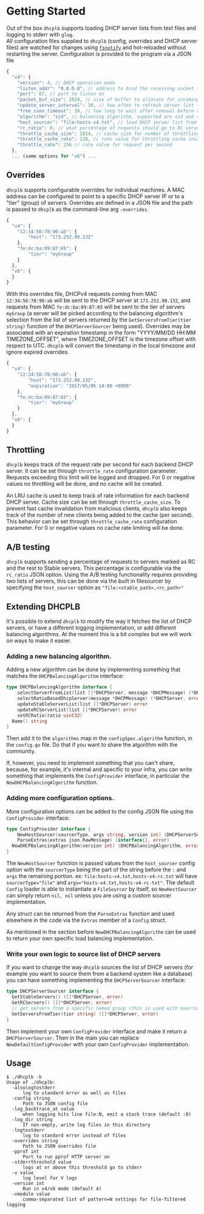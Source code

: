 Getting Started
===============

Out of the box `dhcplb` supports loading DHCP server lists from text files and logging to stderr with `glog`.  
All configuration files supplied to `dhcplb` (config, overrides and DHCP server files) are watched for changes using [`fsnotify`](https://github.com/fsnotify/fsnotify) and hot-reloaded without restarting the server.
Configuration is provided to the program via a JSON file

```javascript
{
  "v4": {
    "version": 4, // DHCP operation mode
    "listen_addr": "0.0.0.0", // address to bind the receiving socket to
    "port": 67, // port to listen on
    "packet_buf_size": 1024, // size of buffer to allocate for incoming packet
    "update_server_interval": 30, // how often to refresh server list (in seconds)
    "free_conn_timeout": 30, // how long to wait after removal before closing a connection to a server (in seconds)
    "algorithm": "xid", // balancing algorithm, supported are xid and rr (client hash and roundrobin)
    "host_sourcer": "file:hosts-v4.txt", // load DHCP server list from hosts-v4.txt
    "rc_ratio": 0, // what percentage of requests should go to RC servers
    "throttle_cache_size": 1024, // cache size for number of throttling objects for unique clients
    "throttle_cache_rate": 128, // rate value for throttling cache invalidation (per second)
    "throttle_rate": 256 // rate value for request per second
  },
  ... (same options for "v6") ...
```

Overrides
---------

`dhcplb` supports configurable overrides for individual machines. A MAC address
can be configured to point to a specific DHCP server IP or to a "tier" (group)
of servers.
Overrides are defined in a JSON file and the path is passed to `dhcplb` as the
command-line arg `-overrides`.

```javascript
{
  "v4": {
    "12:34:56:78:90:ab": {
        "host": "173.252.90.132"
    },
    "fe:dc:ba:09:87:65": {
        "tier": "myGroup"
    }
  },
  "v6": {
  }
}
```

With this overrides file, DHCPv4 requests coming from MAC `12:34:56:78:90:ab`
will be sent to the DHCP server at `173.252.90.132`, and requests from MAC
`fe:dc:ba:09:87:65` will be sent to the tier of servers `myGroup` (a server will
be picked according to the balancing algorithm's selection from the list of
servers returned by the `GetServersFromTier(tier string)` function of the
`DHCPServerSourcer` being used).
Overrides may be associated with an expiration timestamp in the form
"YYYY/MM/DD HH:MM TIMEZONE_OFFSET", where TIMEZONE_OFFSET is
the timezone offset with respect to UTC. `dhcplb` will convert the timestamp
in the local timezone and ignore expired overrides.

```javascript
{
  "v4": {
    "12:34:56:78:90:ab": {
        "host": "173.252.90.132",
        "expiration": "2017/05/06 14:00 +0000"
    },
    "fe:dc:ba:09:87:65": {
        "tier": "myGroup"
    }
  },
  "v6": {
  }
}
```


Throttling
----------

`dhcplb` keeps track of the request rate per second for each backend DHCP
server.
It can be set through `throttle_rate` configuration parameter.
Requests exceeding this limit will be logged and dropped. For 0 or negative
values no throttling will be done, and no cache will be created.

An LRU cache is used to keep track of rate information for each backend DHCP
server.
Cache size can be set through `throttle_cache_size`. To prevent fast cache
invalidation from malicious clients, `dhcplb` also keeps track of the number of
new clients being added to the cache (per second). This behavior can be set
through `throttle_cache_rate` configuration parameter. For 0 or negative values
no cache rate limiting will be done.


A/B testing
-----------

`dhcplb` supports sending a percentage of requests to servers marked as RC and
the rest to Stable servers.
This percentage is configurable via the `rc_ratio` JSON option.
Using the A/B testing functionality requires providing two lists of servers,
this can be done via the built in filesourcer by specifying the `host_sourcer`
option as `"file:<stable_path>,<rc_path>"`

Extending DHCPLB
----------------

It's possible to extend `dhcplb` to modify the way it fetches the list of
DHCP servers, or have a different logging implementation, or add different
balancing algorithms.
At the moment this is a bit complex but we will work on ways to make it easier.

### Adding a new balancing algorithm.

Adding a new algorithm can be done by implementing something that matches
the `DHCPBalancingAlgorithm` interface:

```go
type DHCPBalancingAlgorithm interface {
	selectServerFromList(list []*DHCPServer, message *DHCPMessage) (*DHCPServer, error)
	selectRatioBasedDhcpServer(message *DHCPMessage) (*DHCPServer, error)
	updateStableServerList(list []*DHCPServer) error
	updateRCServerList(list []*DHCPServer) error
	setRCRatio(ratio uint32)
  Name() string
}
```

Then add it to the `algorithms` map in the `configSpec.algorithm` function, in
the `config.go` file.
Do that if you want to share the algorithm with the community.

If, however, you need to implement something that you can't share, because, for
example, it's internal and specific to your infra, you can write something that
implements the `ConfigProvider` interface, in particular the
`NewDHCPBalancingAlgorithm` function.

### Adding more configuration options.

More configuration options can be added to the config JSON file using the
`ConfigProvider` interface:

```go
type ConfigProvider interface {
	NewHostSourcer(sourcerType, args string, version int) (DHCPServerSourcer, error)
	ParseExtras(extras json.RawMessage) (interface{}, error)
  NewDHCPBalancingAlgorithm(version int) (DHCPBalancingAlgorithm, error)
}
```

The `NewHostSourcer` function is passed values from the `host_sourcer` config option
with the `sourcerType` being the part of the string before the `:` and `args` the
remaining portion. ex: `file:hosts-v4.txt,hosts-v4-rc.txt` will have `sourcerType="file"`
and `args="hosts-v4.txt,hosts-v4-rc-txt"`.
The default `Config` loader is able to instantiate a `FileSourcer` by itself, so
`NewHostSourcer` can simply return `nil, nil` unless you are using a custom sourcer
implementation.

Any struct can be returned from the `ParseExtras` function and used elsewhere in
the code via the `Extras` member of a `Config` struct.

As mentioned in the section before `NewDHCPBalancingAlgorithm` can be used
to return your own specific load balancing implementation.

### Write your own logic to source list of DHCP servers

If you want to change the way `dhcplb` sources the list of DHCP servers (for
example you want to source them from a backend system like a database) you can
have something implementing the `DHCPServerSourcer` interface:

```go
type DHCPServerSourcer interface {
  GetStableServers() ([]*DHCPServer, error)
  GetRCServers() ([]*DHCPServer, error)
  // get servers from a specific named group (this is used with overrides)
  GetServersFromTier(tier string) ([]*DHCPServer, error)
}
```

Then implement your own `ConfigProvider` interface and make it return a
`DHCPServerSourcer`. Then in the main you can replace `NewDefaultConfigProvider`
with your own `ConfigProvider` implementation.

Usage
-----
```
$ ./dhcplb -h
Usage of ./dhcplb:
  -alsologtostderr
      log to standard error as well as files
  -config string
      Path to JSON config file
  -log_backtrace_at value
      when logging hits line file:N, emit a stack trace (default :0)
  -log_dir string
      If non-empty, write log files in this directory
  -logtostderr
      log to standard error instead of files
  -overrides string
      Path to JSON overrides file
  -pprof int
      Port to run pprof HTTP server on
  -stderrthreshold value
      logs at or above this threshold go to stderr
  -v value
      log level for V logs
  -version int
      Run in v4/v6 mode (default 4)
  -vmodule value
      comma-separated list of pattern=N settings for file-filtered logging
```
